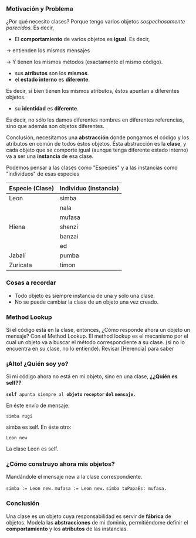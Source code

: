 ### Motivación y Problema

¿Por qué necesito clases? Porque tengo varios objetos *sospechosamente parecidos*. Es decir,

-   El **comportamiento** de varios objetos es **igual**. Es decir,

  
-&gt; entienden los mismos mensajes

-&gt; Y tienen los mismos métodos (exactamente el mismo código).

-   sus **atributos** son los **mismos**.
-   el **estado interno** es **diferente**.

  
Es decir, si bien tienen los mismos atributos, éstos apuntan a diferentes objetos.

-   su **identidad** es **diferente**.

  
Es decir, no sólo les damos diferentes nombres en diferentes referencias, sino que además son objetos diferentes.

Conclusión, necesitamos una **abstracción** donde pongamos el código y los atributos en común de todos éstos objetos. Ésta abstracción es la **clase**, y cada objeto que se comporte igual (aunque tenga diferente estado interno) va a ser una **instancia** de esa clase.

Podemos pensar a las clases como "Especies" y a las instancias como "individuos" de esas especies

| Especie (**Clase**) | Individuo (**instancia**) |
|---------------------|---------------------------|
| Leon                | simba                     |
|                     | nala                      |
|                     | mufasa                    |
| Hiena               | shenzi                    |
|                     | banzai                    |
|                     | ed                        |
| Jabalí              | pumba                     |
| Zuricata            | timon                     |

### Cosas a recordar

-   Todo objeto es siempre instancia de una y sólo una clase.
-   No se puede cambiar la clase de un objeto una vez creado.

### Method Lookup

Si el código está en la clase, entonces, ¿Cómo responde ahora un objeto un mensaje? Con el Method Lookup. El method lookup es el mecanismo por el cual un objeto va a buscar el método correspondiente a su clase. (si no lo encuentra en su clase, no lo entiende). Revisar \[Herencia\] para saber

### ¡Alto! ¿Quién soy yo?

Si mi código ahora no está en mi objeto, sino en una clase, **¿¿Quién es self??**

**`self`**` apunta siempre al `**`objeto` `receptor` `del` `mensaje`**`. `

En éste envío de mensaje:

`simba rugi`

simba es self. En éste otro:

`Leon new`

La clase Leon es self.

### ¿Cómo construyo ahora mis objetos?

Mandándole el mensaje new a la clase correspondiente.

`simba := Leon new.`
`mufasa := Leon new.`
`simba tuPapaEs: mufasa.`

### Conclusión

Una clase es un objeto cuya responsabilidad es servir de **fábrica** de objetos. Modela las **abstracciones** de mi dominio, permitiéndome definir el **comportamiento** y los **atributos** de las instancias.
